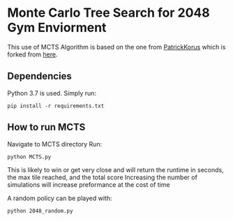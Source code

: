 # Monte Carlo Tree Search for 2048 Gym Enviorment
This use of MCTS Algorithm is based on the one from [PatrickKorus](https://github.com/PatrickKorus/mcts-general) which is 
forked from [here](https://github.com/werner-duvaud/muzero-general).

## Dependencies
Python 3.7 is used. Simply run:

```shell script
pip install -r requirements.txt
````

## How to run MCTS
Navigate to MCTS directory
Run:
````
python MCTS.py
````

This is likely to win or get very close and will return the runtime in seconds, the max tile reached, and the total score
Increasing the number of simulations will increase preformance at the cost of time

A random policy can be played with:
````
python 2048_random.py
````